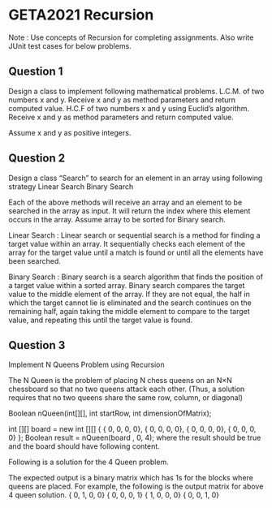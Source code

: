 # GETA2021 Recursion

Note : Use concepts of Recursion for completing assignments. Also write JUnit test cases for below problems.
## Question 1
Design a class to implement following mathematical problems.
L.C.M. of two numbers x and y. Receive x and y as method parameters and return computed value.
H.C.F of two numbers x and y using Euclid’s algorithm. Receive x and y as method parameters and return computed value.

Assume x and y as positive integers.

## Question 2

Design a class “Search” to search for an element in an array using following strategy
Linear Search
Binary Search

Each of the above methods will receive an array and an element to be searched in the array as input. It will return the index where this element occurs in the array. Assume array to be sorted for Binary search.

Linear Search : Linear search or sequential search is a method for finding a target value within an array. It sequentially checks each element of the array for the target value until a match is found or until all the elements have been searched.

Binary Search :  Binary search is a search algorithm that finds the position of a target value within a sorted array. Binary search compares the target value to the middle element of the array. If they are not equal, the half in which the target cannot lie is eliminated and the search continues on the remaining half, again taking the middle element to compare to the target value, and repeating this until the target value is found.

## Question 3

Implement N Queens Problem using Recursion

The N Queen is the problem of placing N chess queens on an N×N chessboard so that no two queens attack each other. (Thus, a solution requires that no two queens share the same row, column, or diagonal)

Boolean  nQueen(int[][], int startRow, int dimensionOfMatrix);

int [][] board = new int [][] {
              { 0,  0,  0,  0},
              { 0,  0,  0,  0},
              { 0,  0,  0,  0},
              { 0,  0,  0,  0} 
};
Boolean result = nQueen(board , 0, 4);
where the result should be true and the board should have following content. 

Following is a solution for the 4 Queen problem.	

The expected output is a binary matrix which has 1s for the blocks where queens are placed. For example, the following is the output matrix for above 4 queen solution.
              { 0,  1,  0,  0}
              { 0,  0,  0,  1}
   	 { 1,  0,  0,  0}
              { 0,  0,  1,  0}
